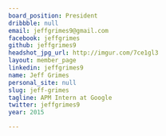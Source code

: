 ```yaml
---
board_position: President
dribbble: null
email: jeffgrimes9@gmail.com
facebook: jeffgrimes
github: jeffgrimes9
headshot_jpg_url: http://imgur.com/7ce1gl3
layout: member_page
linkedin: jeffgrimes9
name: Jeff Grimes
personal_site: null
slug: jeff-grimes
tagline: APM Intern at Google
twitter: jeffgrimes9
year: 2015

---
```

